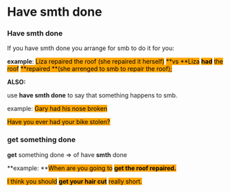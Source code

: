 # Have smth done

### Have smth done

If you have smth done you arrange for smb to do it for you:

**example**: <mark style="background-color:orange;">Liza repaired the roof (she repaired it herself)</mark> <mark style="background-color:orange;">**vs **</mark><mark style="background-color:orange;">Liza</mark> <mark style="background-color:orange;">**had**</mark> <mark style="background-color:orange;">the roof</mark> <mark style="background-color:orange;">**repaired **</mark><mark style="background-color:orange;">(she arrenged to smb to repair the roof);</mark>

**ALSO:**

use **have smth done** to say that something happens to smb.

example: <mark style="background-color:orange;">Gary had his nose broken</mark>

<mark style="background-color:orange;">Have you ever had your bike stolen?</mark>

### get something done

**get** something done =>  of have **smth** done

**example: **<mark style="background-color:orange;">When are you going to</mark> <mark style="background-color:orange;">**get the roof repaired.**</mark>

<mark style="background-color:orange;">I think you should</mark> <mark style="background-color:orange;">**get your hair cut**</mark> <mark style="background-color:orange;">really short.</mark>
